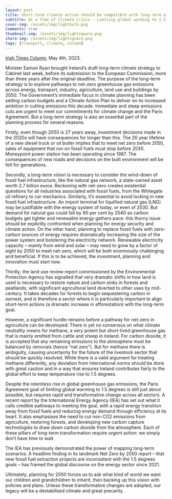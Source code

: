 ```yaml
---
layout: post
title: Short-term climate action should be compatible with long-term aims
subtitle: At a Time of Climate Crisis - Limiting global warming to 1.5 degrees is still just about possible but requires rapid change
cover-img: /assets/img/lightbulb.png
Comments: true
thumbnail-img: /assets/img/lightsquare.png
share-img: /assets/img/lightsquare.png
tags: [transport, climate, column]
---
```


[Irish Times Column](https://www.irishtimes.com/environment/climate-crisis/2023/05/04/irelands-short-term-climate-actions-are-not-aligned-with-long-term-aims/), May 4th, 2023.

Minister Eamon Ryan brought Ireland’s draft long-term climate strategy to Cabinet last week, before its submission to the European Commission, more than three years after the original deadline. The purpose of the long-term strategy is to explore pathways to net-zero greenhouse gas emissions across energy, transport, industry, agriculture, land use and buildings by 2050.
The Government’s immediate focus in climate planning has been setting carbon budgets and a Climate Action Plan to deliver on its increased ambition in cutting emissions this decade. Immediate and steep emissions cuts are urgent to meet our commitments for climate change and the Paris Agreement. But a long-term strategy is also an essential part of the planning process for several reasons.

Firstly, even though 2050 is 27 years away, investment decisions made in the 2020s will have consequences for longer than this. The 20 year lifetime of a new diesel truck or oil boiler implies that to meet net zero before 2050, sales of equipment that run on fossil fuels must stop before 2030. Moneypoint power station has been operating since 1987. The consequences of new roads and decisions on the built environment will be felt for generations.

Secondly, a long-term vision is necessary to consider the wind-down of fossil fuel infrastructure, like the natural gas network, a state-owned asset worth 2.7 billion euros. Reckoning with net-zero creates existential questions for all industries associated with fossil fuels, from the Whitegate oil refinery to car mechanics. Similarly, it’s essential to avoid locking in new fossil fuel infrastructure. An import terminal for liquified natural gas (LNG) may be justifiable with the energy system of today, or even of 2030. But demand for natural gas could fall by 90 per cent by 2040 as carbon budgets get tighter and renewable energy gathers pace: this thorny issue should be explicitly confronted when planning for energy security and climate action.
On the other hand, planning to replace fossil fuels with zero-carbon sources of energy requires dramatically increasing the size of the power system and bolstering the electricity network. Renewable electricity capacity – mainly from wind and solar – may need to grow by a factor of eight by 2050 to meet net-zero, which will be both enormously challenging and beneficial. If this is to be achieved, the investment, planning and innovation must start now.

Thirdly, the land use review report commissioned by the Environmental Protection Agency has signalled that very dramatic shifts in how land is used is necessary to restore nature and carbon sinks in forests and peatlands, with significant agricultural land diverted to other uses by mid-century. It takes decades for forests to begin sequestering carbon in earnest, and is therefore a sector where it is particularly important to align short-term actions (a dramatic increase in afforestation) with the long-term goal.

However, a significant hurdle remains before a pathway for net-zero in agriculture can be developed: There is yet no consensus on what climate neutrality means for methane, a very potent but short-lived greenhouse gas that is mainly emitted from cattle and sheep in Ireland. For carbon dioxide, it is accepted that any remaining emissions to the atmosphere must be balanced by removals (hence “net zero”). But for methane there is ambiguity, causing uncertainty for the future of the livestock sector that should be quickly resolved. While there is a valid argument for treating methane differently, any deviation from international norms should be done with great caution and in a way that ensures Ireland contributes fairly to the global effort to keep temperature rise to 1.5 degrees.

Despite the relentless rise in global greenhouse gas emissions, the Paris Agreement goal of limiting global warming to 1.5 degrees is still just about possible, but requires rapid and transformative change across all sectors. A recent report by the International Energy Agency (IEA) has set out what it calls credible pathways to meeting the goal, with a rapid energy transition away from fossil fuels and reducing energy demand through efficiency at its heart. It also emphasises the need to cut non-CO2 emissions from agriculture, restoring forests, and developing new carbon capture technologies to draw down carbon dioxide from the atmosphere. Each of these pillars of long-term transformation require urgent action: we simply don’t have time to wait.

The IEA has previously demonstrated the power of mapping long-term scenarios. A headline finding in its landmark Net Zero by 2050 report – that new fossil fuel extraction projects are inconsistent with the 1.5 degrees goals – has framed the global discourse on the energy sector since 2021.  

Ultimately, planning for 2050 forces us to ask what kind of world we want our children and grandchildren to inherit, then backing up this vision with policies and plans. Unless these transformative changes are adopted, our legacy will be a destabilised climate and great precarity.

